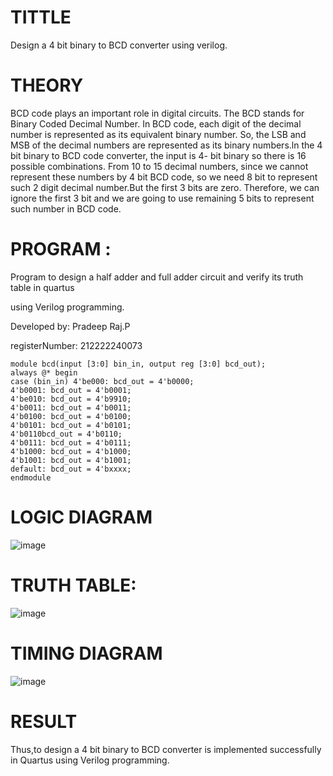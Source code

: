 # TITTLE

Design a 4 bit binary to BCD converter using verilog.


# THEORY

BCD code plays an important role in digital circuits. The BCD stands for Binary Coded Decimal Number. In BCD code, each digit of the decimal number is represented as its equivalent binary number. So, the LSB and MSB of the decimal numbers are represented as its binary numbers.ln the 4 bit binary to BCD code converter, the input is 4- bit binary so there is 16 possible combinations. From 10 to 15 decimal numbers, since we cannot represent these numbers by 4 bit BCD code, so we need 8 bit to represent such 2 digit decimal number.But the first 3 bits are zero. Therefore, we can ignore the first 3 bit and we are going to use remaining 5 bits to represent such number in BCD code.

# PROGRAM :

Program to design a half adder and full adder circuit and verify its truth table in quartus

using Verilog programming.

Developed by: Pradeep Raj.P

registerNumber: 212222240073

```
module bcd(input [3:0] bin_in, output reg [3:0] bcd_out);
always @* begin
case (bin_in) 4'be000: bcd_out = 4'b0000;
4'b0001: bcd_out = 4'b0001;
4'be010: bcd_out = 4'b9910;
4'b0011: bcd_out = 4'b0011;
4'b0100: bcd_out = 4'b0100;
4'b0101: bcd_out = 4'b0101;
4'b0110bcd_out = 4'b0110;
4'b0111: bcd_out = 4'b0111;
4'b1000: bcd_out = 4'b1000;
4'b1001: bcd_out = 4'b1001;
default: bcd_out = 4'bxxxx;
endmodule
```

# LOGIC DIAGRAM

![image](https://github.com/Alfredsec/Simulation-project--Digital-Electronics/assets/120621608/5a7efd50-27a8-4801-84ed-464b348e006f)


# TRUTH TABLE:

![image](https://github.com/Alfredsec/Simulation-project--Digital-Electronics/assets/120621608/91343bc2-a142-49e3-b5ba-b49bd9991f82)


# TIMING DIAGRAM

![image](https://github.com/Alfredsec/Simulation-project--Digital-Electronics/assets/120621608/70e9f247-0c12-4f25-9b34-d71590b25c7d)


# RESULT

Thus,to design a 4 bit binary to BCD converter is implemented successfully in Quartus using Verilog programming.


